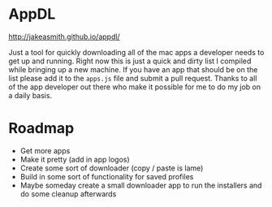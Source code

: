 # AppDL

http://jakeasmith.github.io/appdl/

Just a tool for quickly downloading all of the mac apps a developer needs to get up and running. Right now this is just a quick and dirty list I compiled while bringing up a new machine. If you have an app that should be on the list please add it to the `apps.js` file and submit a pull request. Thanks to all of the app developer out there who make it possible for me to do my job on a daily basis.

# Roadmap
* Get more apps
* Make it pretty (add in app logos)
* Create some sort of downloader (copy / paste is lame)
* Build in some sort of functionality for saved profiles
* Maybe someday create a small downloader app to run the installers and do some cleanup afterwards
